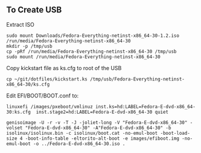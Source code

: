 ## To Create USB

Extract ISO

```
sudo mount Downloads/Fedora-Everything-netinst-x86_64-30-1.2.iso /run/media/Fedora-Everything-netinst-x86_64-30
mkdir -p /tmp/usb
cp -pRf /run/media/Fedora-Everything-netinst-x86_64-30 /tmp/usb
sudo mount /run/media/Fedora-Everything-netinst-x86_64-30
```

Copy kickstart file as ks.cfg to root of the USB

```
cp ~/git/dotfiles/kickstart.ks /tmp/usb/Fedora-Everything-netinst-x86_64-30/ks.cfg
```

Edit EFI/BOOT/BOOT.conf to:

```
linuxefi /images/pxeboot/vmlinuz inst.ks=hd:LABEL=Fedora-E-dvd-x86_64-30:ks.cfg  inst.stage2=hd:LABEL=Fedora-E-dvd-x86_64-30 quiet
```

```
genisoimage -U -r -v -T -J -joliet-long -V "Fedora-E-dvd-x86_64-30" -volset "Fedora-E-dvd-x86_64-30" -A"Fedora-E-dvd-x86_64-30" -b isolinux/isolinux.bin -c isolinux/boot.cat -no-emul-boot -boot-load-size 4 -boot-info-table -eltorito-alt-boot -e images/efiboot.img -no-emul-boot -o ../Fedora-E-dvd-x86_64-30.iso .
```